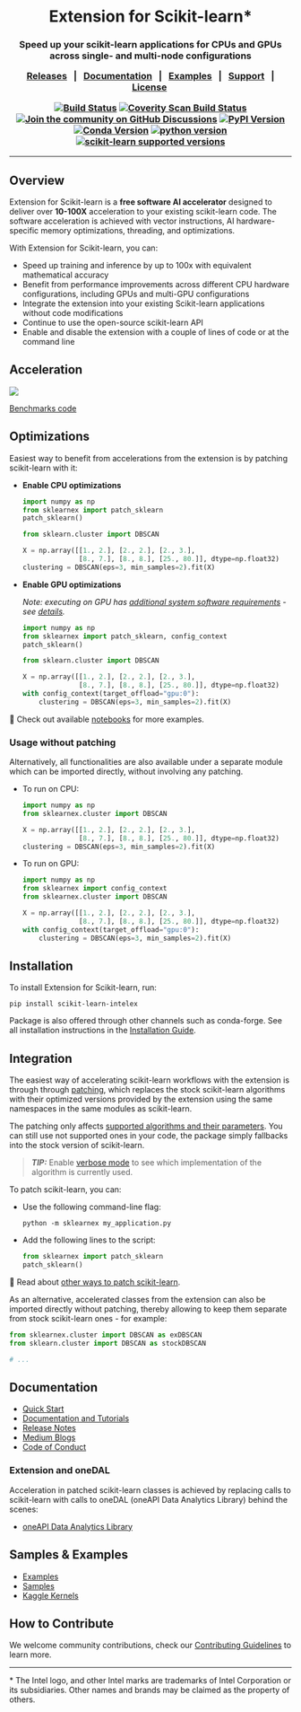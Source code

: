 <!--
  ~ Copyright 2018 Intel Corporation
  ~
  ~ Licensed under the Apache License, Version 2.0 (the "License");
  ~ you may not use this file except in compliance with the License.
  ~ You may obtain a copy of the License at
  ~
  ~     http://www.apache.org/licenses/LICENSE-2.0
  ~
  ~ Unless required by applicable law or agreed to in writing, software
  ~ distributed under the License is distributed on an "AS IS" BASIS,
  ~ WITHOUT WARRANTIES OR CONDITIONS OF ANY KIND, either express or implied.
  ~ See the License for the specific language governing permissions and
  ~ limitations under the License.
-->

<div align="center">


# Extension for Scikit-learn*

<h3> Speed up your scikit-learn applications for CPUs and GPUs across single- and multi-node configurations

[Releases](https://github.com/uxlfoundation/scikit-learn-intelex/releases)&nbsp;&nbsp;&nbsp;|&nbsp;&nbsp;&nbsp;[Documentation](https://uxlfoundation.github.io/scikit-learn-intelex/)&nbsp;&nbsp;&nbsp;|&nbsp;&nbsp;&nbsp;[Examples](https://github.com/uxlfoundation/scikit-learn-intelex/tree/master/examples/notebooks)&nbsp;&nbsp;&nbsp;|&nbsp;&nbsp;&nbsp;[Support]()&nbsp;&nbsp;&nbsp;|&nbsp;&nbsp;[License](https://github.com/uxlfoundation/scikit-learn-intelex/blob/master/LICENSE)&nbsp;&nbsp;&nbsp;


[![Build Status](https://dev.azure.com/daal/daal4py/_apis/build/status/CI?branchName=main)](https://dev.azure.com/daal/daal4py/_build/latest?definitionId=9&branchName=main)
[![Coverity Scan Build Status](https://scan.coverity.com/projects/21716/badge.svg)](https://scan.coverity.com/projects/daal4py)
[![Join the community on GitHub Discussions](https://badgen.net/badge/join%20the%20discussion/on%20github/black?icon=github)](https://github.com/uxlfoundation/scikit-learn-intelex/discussions)
[![PyPI Version](https://img.shields.io/pypi/v/scikit-learn-intelex)](https://pypi.org/project/scikit-learn-intelex/)
[![Conda Version](https://img.shields.io/conda/vn/conda-forge/scikit-learn-intelex)](https://anaconda.org/conda-forge/scikit-learn-intelex)
[![python version](https://img.shields.io/badge/python-3.9%20%7C%203.10%20%7C%203.11%20%7C%203.12%20%7C%203.13-blue)](https://img.shields.io/badge/python-3.9%20%7C%203.10%20%7C%203.11%20%7C%203.12%20%7C%203.13-blue)
[![scikit-learn supported versions](https://img.shields.io/badge/sklearn-1.0%20%7C%201.2%20%7C%201.3%20%7C%201.4%20%7C%201.5%20%7C%201.6-blue)](https://img.shields.io/badge/sklearn-1.0%20%7C%201.2%20%7C%201.3%20%7C%201.4%20%7C%201.5%20%7C%201.6-blue)

---
</h3>

<div align="left">

## Overview

Extension for Scikit-learn is a **free software AI accelerator** designed to deliver over **10-100X** acceleration to your existing scikit-learn code.
The software acceleration is achieved with vector instructions, AI hardware-specific memory optimizations, threading, and optimizations.


With Extension for Scikit-learn, you can:

* Speed up training and inference by up to 100x with equivalent mathematical accuracy
* Benefit from performance improvements across different CPU hardware configurations, including GPUs and multi-GPU configurations
* Integrate the extension into your existing Scikit-learn applications without code modifications
* Continue to use the open-source scikit-learn API
* Enable and disable the extension with a couple of lines of code or at the command line

## Acceleration

![](https://raw.githubusercontent.com/uxlfoundation/scikit-learn-intelex/master/doc/sources/_static/scikit-learn-acceleration.PNG)

[Benchmarks code](https://github.com/IntelPython/scikit-learn_bench)

## Optimizations

Easiest way to benefit from accelerations from the extension is by patching scikit-learn with it:

- **Enable CPU optimizations**

    ```python
    import numpy as np
    from sklearnex import patch_sklearn
    patch_sklearn()

    from sklearn.cluster import DBSCAN

    X = np.array([[1., 2.], [2., 2.], [2., 3.],
                  [8., 7.], [8., 8.], [25., 80.]], dtype=np.float32)
    clustering = DBSCAN(eps=3, min_samples=2).fit(X)
    ```

- **Enable GPU optimizations**

    _Note: executing on GPU has [additional system software requirements](https://www.intel.com/content/www/us/en/developer/articles/system-requirements/intel-oneapi-dpcpp-system-requirements.html) - see [details](https://uxlfoundation.github.io/scikit-learn-intelex/latest/oneapi-gpu.html)._

    ```python
    import numpy as np
    from sklearnex import patch_sklearn, config_context
    patch_sklearn()

    from sklearn.cluster import DBSCAN

    X = np.array([[1., 2.], [2., 2.], [2., 3.],
                  [8., 7.], [8., 8.], [25., 80.]], dtype=np.float32)
    with config_context(target_offload="gpu:0"):
        clustering = DBSCAN(eps=3, min_samples=2).fit(X)
    ```

:eyes: Check out available [notebooks](https://github.com/uxlfoundation/scikit-learn-intelex/tree/master/examples/notebooks) for more examples.

### Usage without patching

Alternatively, all functionalities are also available under a separate module which can be imported directly, without involving any patching.

* To run on CPU:

  ```python
  import numpy as np
  from sklearnex.cluster import DBSCAN

  X = np.array([[1., 2.], [2., 2.], [2., 3.],
                [8., 7.], [8., 8.], [25., 80.]], dtype=np.float32)
  clustering = DBSCAN(eps=3, min_samples=2).fit(X)
  ```

* To run on GPU:

  ```python
  import numpy as np
  from sklearnex import config_context
  from sklearnex.cluster import DBSCAN

  X = np.array([[1., 2.], [2., 2.], [2., 3.],
                [8., 7.], [8., 8.], [25., 80.]], dtype=np.float32)
  with config_context(target_offload="gpu:0"):
      clustering = DBSCAN(eps=3, min_samples=2).fit(X)
  ```

## Installation

To install Extension for Scikit-learn, run:

```shell
pip install scikit-learn-intelex
```

Package is also offered through other channels such as conda-forge. See all installation instructions in the [Installation Guide](https://github.com/uxlfoundation/scikit-learn-intelex/blob/main/INSTALL.md).

## Integration

The easiest way of accelerating scikit-learn workflows with the extension is through through [patching](https://uxlfoundation.github.io/scikit-learn-intelex/latest/quick-start.html#patching), which replaces the stock scikit-learn algorithms with their optimized versions provided by the extension using the same namespaces in the same modules as scikit-learn.

The patching only affects [supported algorithms and their parameters](https://uxlfoundation.github.io/scikit-learn-intelex/latest/algorithms.html).
You can still use not supported ones in your code, the package simply fallbacks into the stock version of scikit-learn.

> **_TIP:_** Enable [verbose mode](https://uxlfoundation.github.io/scikit-learn-intelex/latest/verbose.html) to see which implementation of the algorithm is currently used.

To patch scikit-learn, you can:
* Use the following command-line flag:
  ```shell
  python -m sklearnex my_application.py
  ```
* Add the following lines to the script:
  ```python
  from sklearnex import patch_sklearn
  patch_sklearn()
  ```

:eyes: Read about [other ways to patch scikit-learn](https://uxlfoundation.github.io/scikit-learn-intelex/latest/quick-start.html#patching).

As an alternative, accelerated classes from the extension can also be imported directly without patching, thereby allowing to keep them separate from stock scikit-learn ones - for example:

```python
from sklearnex.cluster import DBSCAN as exDBSCAN
from sklearn.cluster import DBSCAN as stockDBSCAN

# ...
```

## Documentation

* [Quick Start](https://uxlfoundation.github.io/scikit-learn-intelex/latest/quick-start.html)
* [Documentation and Tutorials](https://uxlfoundation.github.io/scikit-learn-intelex/latest/index.html)
* [Release Notes](https://github.com/uxlfoundation/scikit-learn-intelex/releases)
* [Medium Blogs](https://uxlfoundation.github.io/scikit-learn-intelex/latest/blogs.html)
* [Code of Conduct](https://github.com/uxlfoundation/scikit-learn-intelex/blob/master/CODE_OF_CONDUCT.md)

### Extension and oneDAL

Acceleration in patched scikit-learn classes is achieved by replacing calls to scikit-learn with calls to oneDAL (oneAPI Data Analytics Library) behind the scenes:
- [oneAPI Data Analytics Library](https://github.com/uxlfoundation/oneDAL)

## Samples & Examples

* [Examples](https://github.com/uxlfoundation/scikit-learn-intelex/tree/master/examples/notebooks)
* [Samples](https://uxlfoundation.github.io/scikit-learn-intelex/latest/samples.html)
* [Kaggle Kernels](https://uxlfoundation.github.io/scikit-learn-intelex/latest/kaggle.html)


## How to Contribute

We welcome community contributions, check our [Contributing Guidelines](https://github.com/uxlfoundation/scikit-learn-intelex/blob/master/CONTRIBUTING.md) to learn more.

------------------------------------------------------------------------
\* The Intel logo, and other Intel marks are trademarks of Intel Corporation or its subsidiaries. Other names and brands may be claimed as the property of others.

